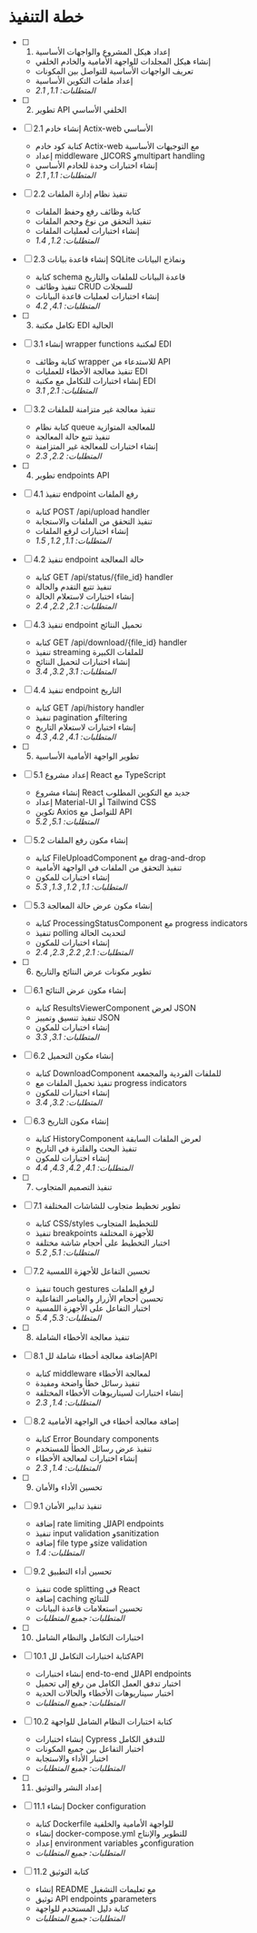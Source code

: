 # خطة التنفيذ

- [ ] 1. إعداد هيكل المشروع والواجهات الأساسية
  - إنشاء هيكل المجلدات للواجهة الأمامية والخادم الخلفي
  - تعريف الواجهات الأساسية للتواصل بين المكونات
  - إعداد ملفات التكوين الأساسية
  - _المتطلبات: 1.1, 2.1_

- [ ] 2. تطوير API الخلفي الأساسي
- [ ] 2.1 إنشاء خادم Actix-web الأساسي
  - كتابة كود خادم Actix-web مع التوجيهات الأساسية
  - إعداد middleware للCORS وmultipart handling
  - إنشاء اختبارات وحدة للخادم الأساسي
  - _المتطلبات: 1.1, 2.1_

- [ ] 2.2 تنفيذ نظام إدارة الملفات
  - كتابة وظائف رفع وحفظ الملفات
  - تنفيذ التحقق من نوع وحجم الملفات
  - إنشاء اختبارات لعمليات الملفات
  - _المتطلبات: 1.2, 1.4_

- [ ] 2.3 إنشاء قاعدة بيانات SQLite ونماذج البيانات
  - كتابة schema قاعدة البيانات للملفات والتاريخ
  - تنفيذ وظائف CRUD للسجلات
  - إنشاء اختبارات لعمليات قاعدة البيانات
  - _المتطلبات: 4.1, 4.2_

- [ ] 3. تكامل مكتبة EDI الحالية
- [ ] 3.1 إنشاء wrapper functions لمكتبة EDI
  - كتابة وظائف wrapper للاستدعاء من API
  - تنفيذ معالجة الأخطاء للعمليات EDI
  - إنشاء اختبارات للتكامل مع مكتبة EDI
  - _المتطلبات: 2.1, 3.1_

- [ ] 3.2 تنفيذ معالجة غير متزامنة للملفات
  - كتابة نظام queue للمعالجة المتوازية
  - تنفيذ تتبع حالة المعالجة
  - إنشاء اختبارات للمعالجة غير المتزامنة
  - _المتطلبات: 2.2, 2.3_

- [ ] 4. تطوير endpoints API
- [ ] 4.1 تنفيذ endpoint رفع الملفات
  - كتابة POST /api/upload handler
  - تنفيذ التحقق من الملفات والاستجابة
  - إنشاء اختبارات لرفع الملفات
  - _المتطلبات: 1.1, 1.2, 1.5_

- [ ] 4.2 تنفيذ endpoint حالة المعالجة
  - كتابة GET /api/status/{file_id} handler
  - تنفيذ تتبع التقدم والحالة
  - إنشاء اختبارات لاستعلام الحالة
  - _المتطلبات: 2.1, 2.2, 2.4_

- [ ] 4.3 تنفيذ endpoint تحميل النتائج
  - كتابة GET /api/download/{file_id} handler
  - تنفيذ streaming للملفات الكبيرة
  - إنشاء اختبارات لتحميل النتائج
  - _المتطلبات: 3.1, 3.2, 3.4_

- [ ] 4.4 تنفيذ endpoint التاريخ
  - كتابة GET /api/history handler
  - تنفيذ pagination وfiltering
  - إنشاء اختبارات لاستعلام التاريخ
  - _المتطلبات: 4.1, 4.2, 4.3_

- [ ] 5. تطوير الواجهة الأمامية الأساسية
- [ ] 5.1 إعداد مشروع React مع TypeScript
  - إنشاء مشروع React جديد مع التكوين المطلوب
  - إعداد Material-UI أو Tailwind CSS
  - تكوين Axios للتواصل مع API
  - _المتطلبات: 5.1, 5.2_

- [ ] 5.2 إنشاء مكون رفع الملفات
  - كتابة FileUploadComponent مع drag-and-drop
  - تنفيذ التحقق من الملفات في الواجهة الأمامية
  - إنشاء اختبارات للمكون
  - _المتطلبات: 1.1, 1.2, 1.3, 5.3_

- [ ] 5.3 إنشاء مكون عرض حالة المعالجة
  - كتابة ProcessingStatusComponent مع progress indicators
  - تنفيذ polling لتحديث الحالة
  - إنشاء اختبارات للمكون
  - _المتطلبات: 2.1, 2.2, 2.3, 2.4_

- [ ] 6. تطوير مكونات عرض النتائج والتاريخ
- [ ] 6.1 إنشاء مكون عرض النتائج
  - كتابة ResultsViewerComponent لعرض JSON
  - تنفيذ تنسيق وتمييز JSON
  - إنشاء اختبارات للمكون
  - _المتطلبات: 3.1, 3.3_

- [ ] 6.2 إنشاء مكون التحميل
  - كتابة DownloadComponent للملفات الفردية والمجمعة
  - تنفيذ تحميل الملفات مع progress indicators
  - إنشاء اختبارات للمكون
  - _المتطلبات: 3.2, 3.4_

- [ ] 6.3 إنشاء مكون التاريخ
  - كتابة HistoryComponent لعرض الملفات السابقة
  - تنفيذ البحث والفلترة في التاريخ
  - إنشاء اختبارات للمكون
  - _المتطلبات: 4.1, 4.2, 4.3, 4.4_

- [ ] 7. تنفيذ التصميم المتجاوب
- [ ] 7.1 تطوير تخطيط متجاوب للشاشات المختلفة
  - كتابة CSS/styles للتخطيط المتجاوب
  - تنفيذ breakpoints للأجهزة المختلفة
  - اختبار التخطيط على أحجام شاشة مختلفة
  - _المتطلبات: 5.1, 5.2_

- [ ] 7.2 تحسين التفاعل للأجهزة اللمسية
  - تنفيذ touch gestures لرفع الملفات
  - تحسين أحجام الأزرار والعناصر التفاعلية
  - اختبار التفاعل على الأجهزة اللمسية
  - _المتطلبات: 5.3, 5.4_

- [ ] 8. تنفيذ معالجة الأخطاء الشاملة
- [ ] 8.1 إضافة معالجة أخطاء شاملة للAPI
  - كتابة middleware لمعالجة الأخطاء
  - تنفيذ رسائل خطأ واضحة ومفيدة
  - إنشاء اختبارات لسيناريوهات الأخطاء المختلفة
  - _المتطلبات: 1.4, 2.3_

- [ ] 8.2 إضافة معالجة أخطاء في الواجهة الأمامية
  - كتابة Error Boundary components
  - تنفيذ عرض رسائل الخطأ للمستخدم
  - إنشاء اختبارات لمعالجة الأخطاء
  - _المتطلبات: 1.4, 2.3_

- [ ] 9. تحسين الأداء والأمان
- [ ] 9.1 تنفيذ تدابير الأمان
  - إضافة rate limiting للAPI endpoints
  - تنفيذ input validation وsanitization
  - إضافة file type وsize validation
  - _المتطلبات: 1.4_

- [ ] 9.2 تحسين أداء التطبيق
  - تنفيذ code splitting في React
  - إضافة caching للنتائج
  - تحسين استعلامات قاعدة البيانات
  - _المتطلبات: جميع المتطلبات_

- [ ] 10. اختبارات التكامل والنظام الشامل
- [ ] 10.1 كتابة اختبارات التكامل للAPI
  - إنشاء اختبارات end-to-end للAPI endpoints
  - اختبار تدفق العمل الكامل من رفع إلى تحميل
  - اختبار سيناريوهات الأخطاء والحالات الحدية
  - _المتطلبات: جميع المتطلبات_

- [ ] 10.2 كتابة اختبارات النظام الشامل للواجهة
  - إنشاء اختبارات Cypress للتدفق الكامل
  - اختبار التفاعل بين جميع المكونات
  - اختبار الأداء والاستجابة
  - _المتطلبات: جميع المتطلبات_

- [ ] 11. إعداد النشر والتوثيق
- [ ] 11.1 إنشاء Docker configuration
  - كتابة Dockerfile للواجهة الأمامية والخلفية
  - إنشاء docker-compose.yml للتطوير والإنتاج
  - إعداد environment variables وconfiguration
  - _المتطلبات: جميع المتطلبات_

- [ ] 11.2 كتابة التوثيق
  - إنشاء README مع تعليمات التشغيل
  - توثيق API endpoints وparameters
  - كتابة دليل المستخدم للواجهة
  - _المتطلبات: جميع المتطلبات_